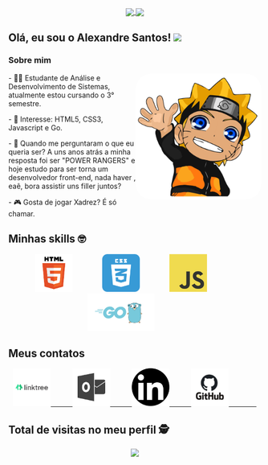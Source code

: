 <p align="center">
  <a href="https://github.com/alexandresantosal91/github-readme-stats">
    <img
      align="center"
      src="https://github-readme-stats.vercel.app/api/top-langs/?username=AlexandreSantosAL91&layout=compact&langs_count=7&theme=highcontrast"
    />
  </a>
  <a href="https://github.com/AlexandreSantosAL91/github-readme-stats">
    <img
      align="center"
      height="165"
      src="https://github-readme-stats.vercel.app/api?username=AlexandreSantosAL91&show_icons=true&theme=highcontrast&include_all_commits=true&count_private=true"
    />
  </a>
</p>

## Olá, eu sou o Alexandre Santos! <img src="https://raw.githubusercontent.com/iampavangandhi/iampavangandhi/master/gifs/Hi.gif" width="30px"></h2>

### Sobre mim
<div style="display: inline_block"  >
<img align="right" width="250" height="250" style="border-radius:30px;" src="https://github.com/AlexandreSantosAL91/AlexandreSantosAL91/blob/main/img/naruto.gif"/>
<p> - 👨‍🎓 Estudante de Análise e Desenvolvimento de Sistemas, atualmente estou cursando o 3° semestre.</p>
<p> - 🎯 Interesse: HTML5, CSS3, Javascript e Go.</p>
<p> - 🦊 Quando me perguntaram o que eu queria ser? A uns anos atrás a minha resposta foi ser "POWER RANGERS" e hoje estudo para ser torna um desenvolvedor front-end, nada haver , eaê, bora assistir uns filler juntos? </p>
<p> - 🎮 Gosta de jogar Xadrez? É só chamar. </p>
  
</div>

## Minhas skills :nerd_face:
<div align="center">
  
   <img height="75" src="https://github.com/AlexandreSantosAL91/AlexandreSantosAL91/blob/main/img/html.png">
   &nbsp;&nbsp;&nbsp;&nbsp;&nbsp;&nbsp;&nbsp;&nbsp;&nbsp;&nbsp;&nbsp;&nbsp;&nbsp;
   <img height="75" src="https://github.com/AlexandreSantosAL91/AlexandreSantosAL91/blob/main/img/css.png">   
   &nbsp;&nbsp;&nbsp;&nbsp;&nbsp;&nbsp;&nbsp;&nbsp;&nbsp;&nbsp;&nbsp;&nbsp;&nbsp;
   <img height="75" src="https://github.com/AlexandreSantosAL91/AlexandreSantosAL91/blob/main/img/js.png">
   &nbsp;&nbsp;&nbsp;&nbsp;&nbsp;&nbsp;&nbsp;&nbsp;&nbsp;&nbsp;&nbsp;&nbsp;&nbsp;
   <img height="75" src="https://github.com/AlexandreSantosAL91/AlexandreSantosAL91/blob/main/img/go.png">
   &nbsp;&nbsp;&nbsp;&nbsp;&nbsp;&nbsp;&nbsp;&nbsp;&nbsp;&nbsp;&nbsp;&nbsp;&nbsp;
  
</div>

## Meus contatos

<p align="center">
  <a href="https://linktr.ee/alexandresantos.com">
  <img height="75" src= "https://raw.githubusercontent.com/AlexandreSantosAL91/AlexandreSantosAL91/main/icons/linktree.png">
  &nbsp;&nbsp;&nbsp;&nbsp;&nbsp;&nbsp;&nbsp;&nbsp;&nbsp;
  </a>

  <a href="mailto:alexandresantos_al@hotmail.com">
  <img height="75" src= "https://raw.githubusercontent.com/AlexandreSantosAL91/AlexandreSantosAL91/main/icons/msn.jpg">
  &nbsp;&nbsp;&nbsp;&nbsp;&nbsp;&nbsp;&nbsp;&nbsp;&nbsp;
  </a>

  <a href="https://www.linkedin.com/in/alexandresantosal">
  <img height="75" src= "https://raw.githubusercontent.com/AlexandreSantosAL91/AlexandreSantosAL91/main/icons/in.png">
  &nbsp;&nbsp;&nbsp;&nbsp;&nbsp;&nbsp;&nbsp;&nbsp;&nbsp;  
  </a>

  <a href="https://github.com/AlexandreSantosAL91">
  <img height="75" src= "https://raw.githubusercontent.com/AlexandreSantosAL91/AlexandreSantosAL91/main/icons/git.jpg">  
  &nbsp;&nbsp;&nbsp;&nbsp;&nbsp;&nbsp;&nbsp;&nbsp;&nbsp;&nbsp;&nbsp;&nbsp;&nbsp;
</a>
    
</p>

<p align="center"> 

 ## Total de visitas no meu perfil :detective: <br>
 <p align="center"> 
   <img alingn="center" src="https://profile-counter.glitch.me/AlexandreSantosAL91/count.svg" />
 </p>

</p>
